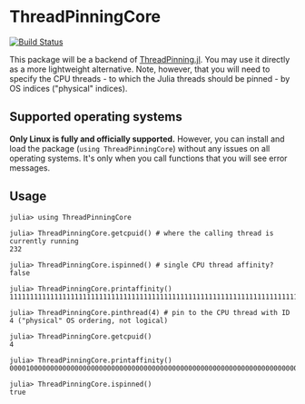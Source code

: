 # ThreadPinningCore

[![Build Status](https://github.com/carstenbauer/ThreadPinningCore.jl/actions/workflows/CI.yml/badge.svg?branch=main)](https://github.com/carstenbauer/ThreadPinningCore.jl/actions/workflows/CI.yml?query=branch%3Amain)

This package will be a backend of [ThreadPinning.jl](https://github.com/carstenbauer/ThreadPinning.jl). You may use it directly as a more lightweight alternative. Note, however, that you will need to specify the CPU threads - to which the Julia threads should be pinned - by OS indices ("physical" indices).

## Supported operating systems

**Only Linux is fully and officially supported.** However, you can install and load the package (`using ThreadPinningCore`) without any issues on all operating systems. It's only when you call functions that you will see error messages.

## Usage
```julia-repl
julia> using ThreadPinningCore

julia> ThreadPinningCore.getcpuid() # where the calling thread is currently running
232

julia> ThreadPinningCore.ispinned() # single CPU thread affinity?
false

julia> ThreadPinningCore.printaffinity()
1111111111111111111111111111111111111111111111111111111111111111111111111111111111111111111111111111111111111111111111111111111111111111111111111111111111111111111111111111111111111111111111111111111111111111111111111111111111111111111111111111111111111111

julia> ThreadPinningCore.pinthread(4) # pin to the CPU thread with ID 4 ("physical" OS ordering, not logical)

julia> ThreadPinningCore.getcpuid()
4

julia> ThreadPinningCore.printaffinity()
0000100000000000000000000000000000000000000000000000000000000000000000000000000000000000000000000000000000000000000000000000000000000000000000000000000000000000000000000000000000000000000000000000000000000000000000000000000000000000000000000000000000000000

julia> ThreadPinningCore.ispinned()
true
```
